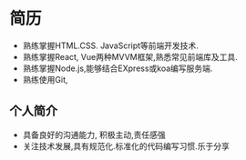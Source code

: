 # 简历
- 熟练掌握HTML.CSS. JavaScript等前端开发技术.
- 熟练掌握React, Vue两种MVVM框架,熟悉常见前端库及工具.
- 熟练掌握Node.js,能够结合EXpress或koa编写服务端.
- 熟练使用Git,


## 个人简介

- 具备良好的沟通能力, 积极主动,责任感强
- 关注技术发展,具有规范化.标准化的代码编写习惯.乐于分享